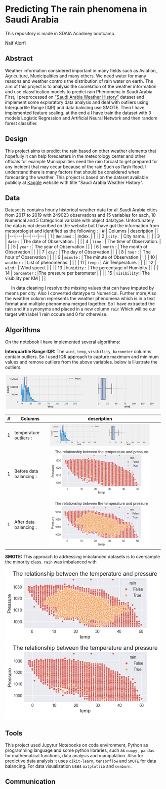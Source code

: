 # Predicting The rain phenomena in Saudi Arabia

This repository is made in SDAIA Acadmey bootcamp.

Naif Alorfi

## Abstract

Weather information considered important in many fields such as Aviation, Agriculture, Municipalities and many others. We need water for many reasons and weather controls the distribution of rain water on earth. The aim of this project is to analysis the coorelation of the weather information and use classification models to predict rain Phenomena in Saudi Arabia. First, I preprocessed on ["Saudi Arabia Weather History"](https://www.kaggle.com/esraamadi/saudi-arabia-weather-history) dataset and implement some exploratory data analysis and deal with outliers using Interquartile Range (IQR) and data balncing use SMOTE. Then I have implemented feature scaling. at the end a I have train the dataset with 3 models Logistic Regression and Artificial Neural Network and then random forest classifier.

## Design

This project aims to predict the rain based on other weather elements that hopefully it can help forecasters in the meteorology center and other officals for example Municipalities need the rain forcast to get prepared for any incident that may occur because of the rain Such as flash flood. I understand there is many factors that should be considered when forecasting the weather. This project is based on the dataset available publicly at [Kaggle](https://www.kaggle.com/esraamadi/saudi-arabia-weather-history) website with title "Saudi Arabia Weather History".

## Data

Dataset is contains hourly historical weather data for all Saudi Arabia cities from 2017 to 2019 with 249023 observations and 15 variables for each, 10 Numerical and 5 Categorical variable with object datatype. Unfortunately the data is not described on the website but I have got the information from meteorologist and identified as the following :
| # | Columns | description | | |
|---|---|---|---|---|
| 1 | `Unnamed` : | index. | | |
| 2 | `city` : | City name. | | |
| 3 | `date` : | The date of Observation. | | |
| 4 | `time` : | The time of Observation. | | |
| 5 | `year` : | The year of Observation | | |
| 6 | `month` : | The month of Observation | | |
| 7 | `day` : | The day of Observation | | |
| 8 | `hour` : | The hour of Observation | | |
| 9 | `minute` : | The minute of Observation | | |
| 10 | `weather` : | List of phenomenas. | | |
| 11 | `temp` : | Air Temperature. | | |
| 12 | `wind` : | Wind speed. | | |
| 13 | `humidity` : | The percentage of Humidity | | |
| 14 | `barometer` : |The pressure per barometer | | |
| 15 | `visibility`:| The visibility per KM | | |

&nbsp;&nbsp;&nbsp;&nbsp; In data cleaning I resolve the missing values that can have imputed by means per city. Also I converted datatype to Numerical. Further more,Also the weather column represents the weather phenomena which is in a text format and multiple phenomena merged together. So I have extracted the rain and it's synonyms and placed in a new column `rain` Which will be our target with label 1 rain occure and 0 for otherwise.

## Algorithms

On the notebook I have implemented several algorithms:

**Interquartile Range IQR:**
The `wind`, `temp`, `visibility`, `barometer` columns contain outliers. So I used IQR approach to capture maximum and minimum values and remove outliers from the above variables. below is Illustrate the outliers.

![ temperature outliers](images/wind_outliers.png)

| # | Columns | description | | |
|---|---|---|---|---|
| 1 | temperature outliers : | ![ temperature outliers](images/wind_outliers.png) | | |
| 1 | Before data balancing  : | ![temperature outliers](images/Before_balancing.png) | | |
| 1 | After data balancing : | ![temperature outliers](images/After_balancing.png) | | |



**SMOTE:** This approach to addressing imbalanced datasets is to oversample the minority class. `rain` was imbalanced with

![temperature outliers](images/After_balancing.png)
![temperature outliers](images/Before_balancing.png)

## Tools

This project used Jupytur Notebooks on coda environment, Python as programming language and some python libraries, such as `numpy` , `pandas` for mathematical functions, data analysis and manipulation. Also for predictive data analysis it uses `cikit-learn`, `tensorflow` and `SMOTE` for data balancing. For data visualization uses `matplotlib` and `seaborn`.

## Communication
